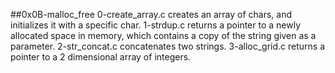 ##0x0B-malloc_free
0-create_array.c creates an array of chars, and initializes it with a specific char.
1-strdup.c returns a pointer to a newly allocated space in memory, which contains a copy of the string given as a parameter.
2-str_concat.c concatenates two strings.
3-alloc_grid.c returns a pointer to a 2 dimensional array of integers.
